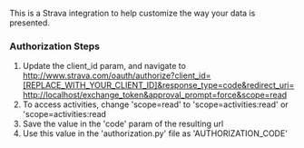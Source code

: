 This is a Strava integration to help customize the way your data is presented.

### Authorization Steps
1. Update the client_id param, and navigate to http://www.strava.com/oauth/authorize?client_id=[REPLACE_WITH_YOUR_CLIENT_ID]&response_type=code&redirect_uri=http://localhost/exchange_token&approval_prompt=force&scope=read
  1. To access activities, change 'scope=read' to 'scope=activities:read' or 'scope=activities:read 
1. Save the value in the 'code' param of the resulting url
1. Use this value in the 'authorization.py' file as 'AUTHORIZATION_CODE'